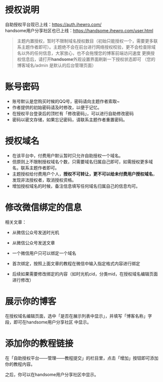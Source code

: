 # 授权说明

自助授权平台现已上线：https://auth.ihewro.com/  
handsome用户分享社区也已上线：https://handsome.ihewro.com/user.html  

> 主题内置授权，暂时不限制域名授权数目（初始只能授权一个，需要更多联系主题作者即可）。主题绝不会在前台进行网络授权校验，更不会检查除域名以外的任何信息，大家放心，也不会拖慢您的博客前端访问速度
> 更换授权信息后，请打开**handsome**外观设置界面刷新一下授权状态即可 （您的博客域名/admin 是默认的后台管理页面）

# 账号密码
- 账号默认是您购买时候的QQ号，密码请向主题作者索取~
- 作者提供的初始密码请及时修改，以便于记忆。
- 在授权平台登录后的顶栏有「修改密码」，可以进行自助修改密码
- 密码以密文存储，如果忘记密码，请联系主题作者重置密码。

# 授权域名
- 在该平台中，付费用户默认暂时只允许自助授权一个域名。
- 但原则上不限制授权域名个数，只需要域名归属自己即可，如需授权更多域名，联系主题作者即可。
- 主题授权给付费用户个人，**授权不可转让，更不可以给未付费用户授权域名**，发现非法授权者，取消授权资格。
- 增加授权域名的时候，备注信息填写任何域名归属自己的信息均可。


# 修改微信绑定的信息
相关文章：  

- 从微信公众号发送时光机
- 从微信公众号发送文章

- 一个微信用户只可以绑定一个域名
- 首次绑定，按照上面文章的教程在微信中输入指定格式内容进行绑定
- 后续如果需要修改绑定的内容（如时光机cid，分类mid，在授权域名编辑页面进行修改）


# 展示你的博客
在授权域名编辑页面，选中「是否在展示列表中显示」，并填写「博客名称」字段，即可在handsome用户分享社区 中显示。  



# 添加你的教程链接
在「自助授权平台——管理——教程提交」的栏目里，点击「增加」按钮即可添加你的教程内容。  

之后，你可以在handsome用户分享社区中显示。

